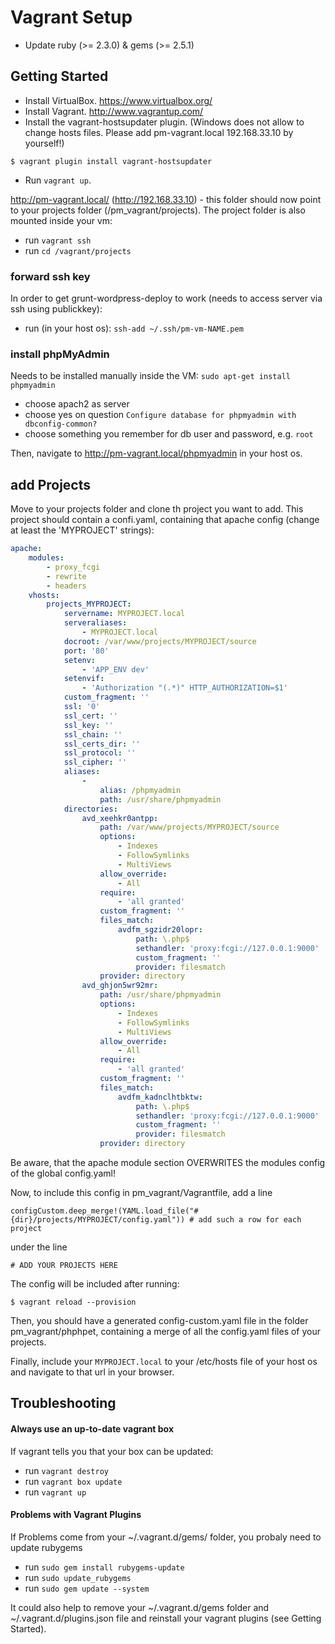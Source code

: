 # Vagrant Setup

* Update ruby (>= 2.3.0) & gems (>= 2.5.1)

## Getting Started

* Install VirtualBox.
https://www.virtualbox.org/
* Install Vagrant.
http://www.vagrantup.com/
* Install the vagrant-hostsupdater plugin. (Windows does not allow to change hosts files. Please add pm-vagrant.local 192.168.33.10 by yourself!)
```
$ vagrant plugin install vagrant-hostsupdater
```
* Run `vagrant up`.

http://pm-vagrant.local/ (http://192.168.33.10) - this folder should now point to your projects folder (/pm_vagrant/projects).
The project folder is also mounted inside your vm:

* run `vagrant ssh`
* run `cd /vagrant/projects`

### forward ssh key

In order to get grunt-wordpress-deploy to work (needs to access server via ssh using publickkey):
* run (in your host os): `ssh-add ~/.ssh/pm-vm-NAME.pem`

### install phpMyAdmin

Needs to be installed manually inside the VM: `sudo apt-get install phpmyadmin`
* choose apach2 as server
* choose yes on question `Configure database for phpmyadmin with dbconfig-common?`
* choose something you remember for db user and password, e.g. `root`

Then, navigate to http://pm-vagrant.local/phpmyadmin in your host os. 

## add Projects

Move to your projects folder and clone th project you want to add.
This project should contain a confi.yaml, containing that apache config (change at least the 'MYPROJECT' strings):
```yaml
apache:
    modules:
        - proxy_fcgi
        - rewrite
        - headers
    vhosts:
        projects_MYPROJECT:
            servername: MYPROJECT.local
            serveraliases:
                - MYPROJECT.local
            docroot: /var/www/projects/MYPROJECT/source
            port: '80'
            setenv:
                - 'APP_ENV dev'
            setenvif:
                - 'Authorization "(.*)" HTTP_AUTHORIZATION=$1'
            custom_fragment: ''
            ssl: '0'
            ssl_cert: ''
            ssl_key: ''
            ssl_chain: ''
            ssl_certs_dir: ''
            ssl_protocol: ''
            ssl_cipher: ''
            aliases:
                -
                    alias: /phpmyadmin
                    path: /usr/share/phpmyadmin
            directories:
                avd_xeehkr0antpp:
                    path: /var/www/projects/MYPROJECT/source
                    options:
                        - Indexes
                        - FollowSymlinks
                        - MultiViews
                    allow_override:
                        - All
                    require:
                        - 'all granted'
                    custom_fragment: ''
                    files_match:
                        avdfm_sgzidr20lopr:
                            path: \.php$
                            sethandler: 'proxy:fcgi://127.0.0.1:9000'
                            custom_fragment: ''
                            provider: filesmatch
                    provider: directory
                avd_ghjon5wr92mr:
                    path: /usr/share/phpmyadmin
                    options:
                        - Indexes
                        - FollowSymlinks
                        - MultiViews
                    allow_override:
                        - All
                    require:
                        - 'all granted'
                    custom_fragment: ''
                    files_match:
                        avdfm_kadnclhtbktw:
                            path: \.php$
                            sethandler: 'proxy:fcgi://127.0.0.1:9000'
                            custom_fragment: ''
                            provider: filesmatch
                    provider: directory   
```

Be aware, that the apache module section OVERWRITES the modules config of the global config.yaml!

Now, to include this config in pm_vagrant/Vagrantfile, add a line 
```
configCustom.deep_merge!(YAML.load_file("#{dir}/projects/MYPROJECT/config.yaml")) # add such a row for each project
```
under the line 
```
# ADD YOUR PROJECTS HERE
``` 

The config will be included after running:
```
$ vagrant reload --provision
```
Then, you should have a generated config-custom.yaml file in the folder pm_vagrant/phphpet, containing a merge of all the config.yaml files of your projects.

Finally, include your ```MYPROJECT.local``` to your /etc/hosts file of your host os and navigate to that url in your browser.

## Troubleshooting

#### Always use an up-to-date vagrant box

If vagrant tells you that your box can be updated:
* run `vagrant destroy`
* run `vagrant box update`
* run `vagrant up`

#### Problems with Vagrant Plugins

If Problems come from your ~/.vagrant.d/gems/ folder, you probaly need to update rubygems 
* run `sudo gem install rubygems-update`
* run `sudo update_rubygems`
* run `sudo gem update --system`

It could also help to remove your ~/.vagrant.d/gems folder and ~/.vagrant.d/plugins.json file
and reinstall your vagrant plugins (see Getting Started).

